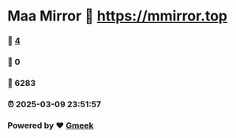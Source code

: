 # Maa Mirror :link: https://mmirror.top 
### :page_facing_up: [4](https://mmirror.top/tag.html) 
### :speech_balloon: 0 
### :hibiscus: 6283 
### :alarm_clock: 2025-03-09 23:51:57 
### Powered by :heart: [Gmeek](https://github.com/Meekdai/Gmeek)

